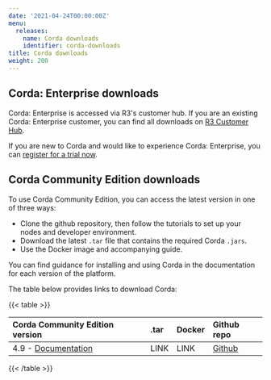 ```yaml
---
date: '2021-04-24T00:00:00Z'
menu:
  releases:
    name: Corda downloads
    identifier: corda-downloads
title: Corda downloads
weight: 200
---
```


## Corda: Enterprise downloads

Corda: Enterprise is accessed via R3's customer hub. If you are an existing Corda: Enterprise customer, you can find all downloads on [R3 Customer Hub](https://customerhub.r3.com/s/).

If you are new to Corda and would like to experience Corda: Enterprise, you can [register for a trial now](https://www.corda.net/get-corda/).


## Corda Community Edition downloads

To use Corda Community Edition, you can access the latest version in one of three ways:

* Clone the github repository, then follow the tutorials to set up your nodes and developer environment.
* Download the latest `.tar` file that contains the required Corda `.jars`.
* Use the Docker image and accompanying guide.

You can find guidance for installing and using Corda in the documentation for each version of the platform.

The table below provides links to download Corda:

{{< table >}}

| Corda Community Edition version | .tar    | Docker | Github repo |
| :------------- | :------------- | :------------- | :------------- |
|4.9 - [Documentation](/en/platform/corda/4.9/community.html) | LINK | LINK  | [Github](https://github.com/corda/corda)  |

{{< /table >}}
